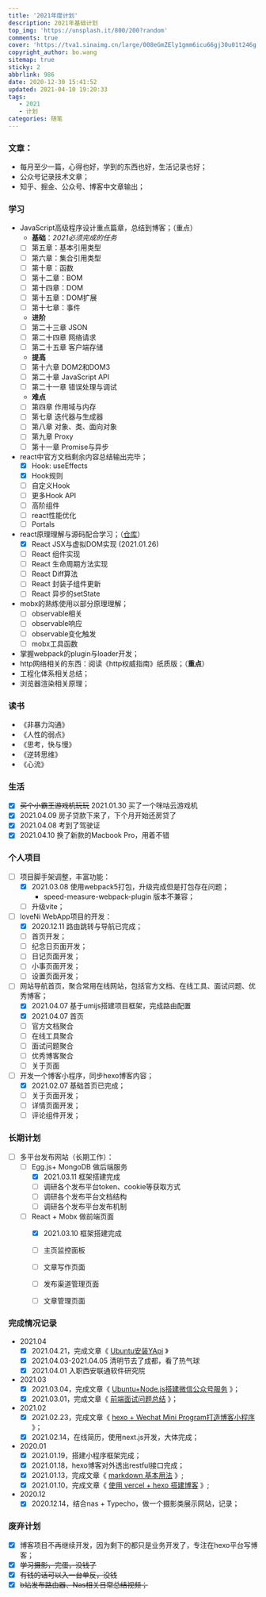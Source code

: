 ```yaml
---
title: '2021年度计划'
description: 2021年基础计划
top_img: 'https://unsplash.it/800/200?random'
comments: true
cover: 'https://tva1.sinaimg.cn/large/008eGmZEly1gmm6icu66gj30u01t246g.jpg'
copyright_author: bo.wang
sitemap: true
sticky: 2
abbrlink: 986
date: 2020-12-30 15:41:52
updated: 2021-04-10 19:20:33
tags:
   - 2021
   - 计划
categories: 随笔
---
```


### 文章：

-   每月至少一篇，心得也好，学到的东西也好，生活记录也好；
-   公众号记录技术文章；
-   知乎、掘金、公众号、博客中文章输出；

### 学习

-   JavaScript高级程序设计重点篇章，总结到博客；（重点）
    - **基础**：_2021必须完成的任务_
    - [ ] 第五章：基本引用类型
    - [ ] 第六章：集合引用类型
    - [ ] 第十章：函数
    - [ ] 第十二章：BOM
    - [ ] 第十四章：DOM
    - [ ] 第十五章：DOM扩展
    - [ ] 第十七章：事件
    - **进阶**
    - [ ] 第二十三章 JSON
    - [ ] 第二十四章 网络请求
    - [ ] 第二十五章 客户端存储
    - **提高**
    - [ ] 第十六章 DOM2和DOM3
    - [ ] 第二十章 JavaScript API
    - [ ] 第二十一章 错误处理与调试
    - **难点**
    - [ ] 第四章 作用域与内存
    - [ ] 第七章 迭代器与生成器
    - [ ] 第八章 对象、类、面向对象
    - [ ] 第九章 Proxy
    - [ ] 第十一章 Promise与异步
-   react中官方文档剩余内容总结输出完毕；
    - [X] Hook: useEffects
    - [X] Hook规则
    - [ ] 自定义Hook
    - [ ] 更多Hook API
    - [ ] 高阶组件
    - [ ] react性能优化
    - [ ] Portals
-   react原理理解与源码配合学习；（[仓库](https://github.com/webbx/learnReactPrinciple)）
    - [X] React JSX与虚拟DOM实现 (2021.01.26)
    - [ ] React 组件实现
    - [ ] React 生命周期方法实现
    - [ ] React Diff算法
    - [ ] React 封装子组件更新
    - [ ] React 异步的setState
-   mobx的熟练使用以部分原理理解；
    - [ ] observable相关
    - [ ] observable响应
    - [ ] observable变化触发
    - [ ] mobx工具函数
-   掌握webpack的plugin与loader开发；
-   http网络相关的东西：阅读《http权威指南》纸质版；（**重点**）
-   工程化体系相关总结；
-   浏览器渲染相关原理；

### 读书

-   《非暴力沟通》
-   《人性的弱点》
-   《思考，快与慢》
-   《逆转思维》
-   《心流》

### 生活

- [X] ~~买个小霸王游戏机玩玩~~ 2021.01.30 买了一个咪咕云游戏机
- [X] 2021.04.09 房子贷款下来了，下个月开始还房贷了
- [X] 2021.04.08 考到了驾驶证
- [X] 2021.04.10 换了新款的Macbook Pro，用着不错

### 个人项目

- [ ] 项目脚手架调整，丰富功能：
    - [X] 2021.03.08 使用webpack5打包，升级完成但是打包存在问题；
        - speed-measure-webpack-plugin 版本不兼容；
    - [ ] 升级vite；
- [ ] loveNi WebApp项目的开发：
    - [X] 2020.12.11 路由跳转与导航已完成；
    - [ ] 首页开发；
    - [ ] 纪念日页面开发；
    - [ ] 日记页面开发；
    - [ ] 小事页面开发；
    - [ ] 设置页面开发；
- [ ] 网站导航首页，聚合常用在线网站，包括官方文档、在线工具、面试问题、优秀博客；
    - [X] 2021.04.07 基于umijs搭建项目框架，完成路由配置
    - [X] 2021.04.07 首页
    - [ ] 官方文档聚合
    - [ ] 在线工具聚合
    - [ ] 面试问题聚合
    - [ ] 优秀博客聚合
    - [ ] 关于页面
- [ ] 开发一个博客小程序，同步hexo博客内容；
    - [X] 2021.02.07 基础首页已完成；
    - [ ] 关于页面开发；
    - [ ] 详情页面开发；
    - [ ] 评论组件开发；

### 长期计划
- [ ] 多平台发布网站（长期工作）：
    - [ ] Egg.js+ MongoDB 做后端服务
        - [X] 2021.03.11 框架搭建完成
        - [ ] 调研各个发布平台token、cookie等获取方式
        - [ ] 调研各个发布平台文档结构
        - [ ] 调研各个发布平台发布机制
    - [ ] React + Mobx 做前端页面
        - [X] 2021.03.10 框架搭建完成
        - [ ] 主页监控面板
        - [ ] 文章写作页面
        - [ ] 发布渠道管理页面
        - [ ] 文章管理页面
    

### 完成情况记录
- 2021.04
  - [X] 2021.04.21，完成文章《 [Ubuntu安装YApi](https://blog.wangboweb.site/2021/04/21/28295.html) 》
  - [X] 2021.04.03-2021.04.05 清明节去了成都，看了热气球
  - [X] 2021.04.01 入职西安联通软件研究院
- 2021.03
    - [X] 2021.03.04，完成文章《 [Ubuntu+Node.js搭建微信公众号服务](https://blog.wangboweb.site/2021/03/04/53112.html) 》；
    - [X] 2021.03.01，完成文章《 [前端面试问题总结](https://blog.wangboweb.site/2021/03/01/53542.html) 》；
- 2021.02
    - [X] 2021.02.23，完成文章《 [hexo + Wechat Mini Program打造博客小程序](https://blog.wangboweb.site/2021/02/08/63103.html) 》；
    - [X] 2021.02.14，在线简历，使用next.js开发，大体完成；
- 2020.01
    - [X] 2021.01.19，搭建小程序框架完成；
    - [X] 2021.01.18，hexo博客对外透出restful接口完成；
    - [X] 2021.01.13，完成文章《 [markdown 基本用法](https://blog.wangboweb.site/2021/01/13/9439.html) 》;
    - [X] 2021.01.10，完成文章《 [使用 vercel + hexo 搭建博客](https://blog.wangboweb.site/2021/01/08/58.html) 》;
- 2020.12
    - [X] 2020.12.14，结合nas + Typecho，做一个摄影类展示网站，记录；

### 废弃计划
- [X] 博客项目不再继续开发，因为剩下的都只是业务开发了，专注在hexo平台写博客；
- [X] ~~学习摄影，完蛋，没钱了~~
- [X] ~~有钱的话可以入一台单反，没钱~~
- [X] ~~b站发布路由器、Nas相关日常总结视频；~~
